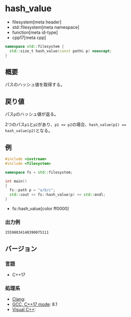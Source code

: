 # hash_value
* filesystem[meta header]
* std::filesystem[meta namespace]
* function[meta id-type]
* cpp17[meta cpp]

```cpp
namespace std::filesystem {
  std::size_t hash_value(const path& p) noexcept;
}
```

## 概要
パスのハッシュ値を取得する。


## 戻り値
パス`p`のハッシュ値が返る。

2つのパス`p1`と`p2`があり、`p1 == p2`の場合、`hash_value(p1) == hash_value(p2)`となる。


## 例
```cpp example
#include <iostream>
#include <filesystem>

namespace fs = std::filesystem;

int main()
{
  fs::path p = "a/b/c";
  std::cout << fs::hash_value(p) << std::endl;
}
```
* fs::hash_value[color ff0000]

### 出力例
```
15598034140390075111
```

## バージョン
### 言語
- C++17

### 処理系
- [Clang](/implementation.md#clang):
- [GCC, C++17 mode](/implementation.md#gcc): 8.1
- [Visual C++](/implementation.md#visual_cpp):

